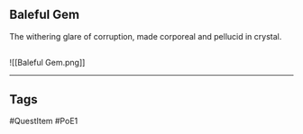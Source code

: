 ## Baleful Gem
The withering glare of corruption, made
corporeal and pellucid in crystal.
## 
![[Baleful Gem.png]]

---
## Tags
#QuestItem
#PoE1